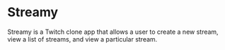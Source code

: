 <h1>Streamy</h1>
Streamy is a Twitch clone app that allows a user to create a new stream, view a list of streams, and view a particular stream.
